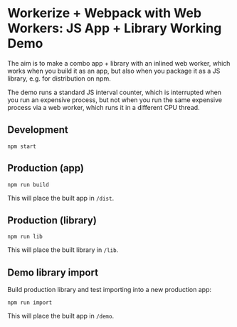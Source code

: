 # Workerize + Webpack with Web Workers: JS App + Library Working Demo

The aim is to make a combo app + library with an inlined web worker, which works when you build it as an app, but also when you package it as a JS library, e.g. for distribution on npm.

The demo runs a standard JS interval counter, which is interrupted when you run an expensive process, but not when you run the same expensive process via a web worker, which runs it in a different CPU thread.

## Development
```
npm start
```

## Production (app)
```
npm run build
```
This will place the built app in `/dist`.

## Production (library)
```
npm run lib
```
This will place the built library in `/lib`.

## Demo library import
Build production library and test importing into a new production app:
```
npm run import
```
This will place the built app in `/demo`.